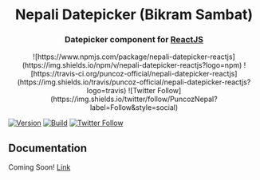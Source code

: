 <h1 style="text-align: center">
  Nepali Datepicker (Bikram Sambat)
</h3>

<h3 style="text-align: center">
    Datepicker component for <a href="https://facebook.github.io/react">ReactJS</a>
</h3>

<p style="text-align: center">
  ![https://www.npmjs.com/package/nepali-datepicker-reactjs](https://img.shields.io/npm/v/nepali-datepicker-reactjs?logo=npm)
  ![https://travis-ci.org/puncoz-official/nepali-datepicker-reactjs](https://img.shields.io/travis/puncoz-official/nepali-datepicker-reactjs?logo=travis)
  ![Twitter Follow](https://img.shields.io/twitter/follow/PuncozNepal?label=Follow&style=social)
  
  [![Version](https://img.shields.io/npm/v/nepali-datepicker-reactjs?logo=npm)](https://www.npmjs.com/package/nepali-datepicker-reactjs)
  [![Build](https://img.shields.io/travis/puncoz-official/nepali-datepicker-reactjs?logo=travis)](https://travis-ci.org/puncoz-official/nepali-datepicker-reactjs)
  [![Twitter Follow](https://img.shields.io/twitter/follow/PuncozNepal?label=Follow&style=social)](https://twitter.com/PuncozNepal)
</p>

## Documentation

Coming Soon! [Link](https://puncoz-official.github.io/nepali-datepicker-reactjs/)
